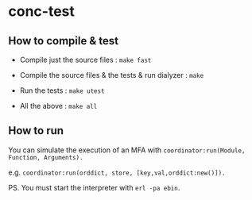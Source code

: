 conc-test
=========

How to compile & test
---------------------

*  Compile just the source files : `make fast`

*  Compile the source files & the tests & run dialyzer : `make`

*  Run the tests : `make utest`

*  All the above : `make all`

How to run
----------

You can simulate the execution of an MFA with `coordinator:run(Module, Function, Arguments).`

e.g. `coordinator:run(orddict, store, [key,val,orddict:new()]).`

PS. You must start the interpreter with `erl -pa ebin`.


